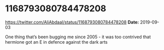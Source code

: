 # 1168793080784478208
https://twitter.com/AliAbdaal/status/1168793080784478208
**Date:** 2019-09-03

One thing that’s been bugging me since 2005 - it was too contrived that hermione got an E in defence against the dark arts
